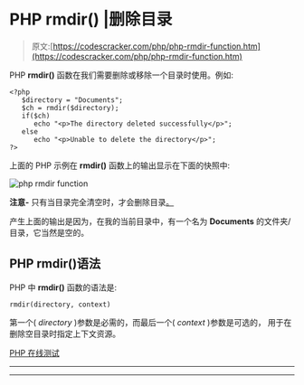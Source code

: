 # PHP rmdir() |删除目录

> 原文:[https://codescracker.com/php/php-rmdir-function.htm](https://codescracker.com/php/php-rmdir-function.htm)

PHP **rmdir()** 函数在我们需要删除或移除一个目录时使用。例如:

```
<?php
   $directory = "Documents";
   $ch = rmdir($directory);
   if($ch)
      echo "<p>The directory deleted successfully</p>";
   else
      echo "<p>Unable to delete the directory</p>";
?>
```

上面的 PHP 示例在 **rmdir()** 函数上的输出显示在下面的快照中:

![php rmdir function](../Images/b6ca3126f13828089711720b639f29a7.png)

**注意-** 只有当目录完全清空时，才会删除目录<u>。</u>

产生上面的输出是因为，在我的当前目录中，有一个名为 **Documents** 的文件夹/目录，它当然是空的。

## PHP rmdir()语法

PHP 中 **rmdir()** 函数的语法是:

```
rmdir(directory, context)
```

第一个( *directory* )参数是必需的，而最后一个( *context* )参数是可选的， 用于在删除空目录时指定上下文资源。

[PHP 在线测试](/exam/showtest.php?subid=8)

* * *

* * *